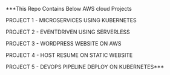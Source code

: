 ***This Repo Contains Below AWS cloud Projects

 PROJECT 1 - MICROSERVICES USING KUBERNETES

 PROJECT 2 - EVENTDRIVEN USING SERVERLESS

 PROJECT 3 - WORDPRESS WEBSITE ON AWS

 PROJECT 4 - HOST RESUME ON STATIC WEBSITE

 PROJECT 5 - DEVOPS PIPELINE DEPLOY ON KUBERNETES***

 
